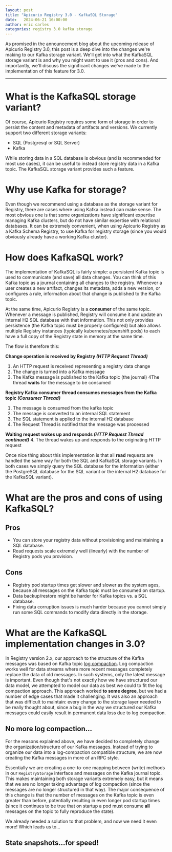 ```yaml
---
layout: post
title: "Apicurio Registry 3.0 - KafkaSQL Storage"
date:   2024-06-21 16:00:00
author: eric carles
categories: registry 3.0 kafka storage
---
```


As promised in the announcement blog about the upcoming release of Apicurio Registry
3.0, this post is a deep dive into the changes we're making to our Kafka storage
variant.  We'll get into what the KafkaSQL storage variant is and why you might want 
to use it (pros and cons).  And importantly, we'll discuss the significant changes
we've made to the implementation of this feature for 3.0.

---

# What is the KafkaSQL storage variant?
Of course, Apicurio Registry requires some form of storage in order to persist the content
and metadata of artifacts and versions.  We currently support two different storage variants:

* SQL (Postgresql or SQL Server)
* Kafka

While storing data in a SQL database is obvious (and is recommended for most use cases),
it can be useful to instead store registry data in a Kafka topic.  The KafkaSQL storage
variant provides such a feature.

# Why use Kafka for storage?
Even though we recommend using a database as the storage variant for Registry, there are
cases where using Kafka instead can make sense.  The most obvious one is that some
organizations have significant expertise managing Kafka clusters, but do not have 
similar expertise with relational databases.  It can be extremely convenient, when
using Apicurio Registry as a Kafka Schema Registry, to use Kafka for registry storage
(since you would obviously already have a working Kafka cluster).

# How does KafkaSQL work?
The implementation of KafkaSQL is fairly simple:  a persistent Kafka topic is used
to communicate (and save) all data changes.  You can think of this Kafka topic as
a journal containing all changes to the registry.  Whenever a user creates a new
artifact, changes its metadata, adds a new version, or configures a rule, information
about that change is published to the Kafka topic.

At the same time, Apicurio Registry is a **consumer** of the same topic.  Whenever
a message is published, Registry will consume it and update an internal H2 SQL
database with that information.  This not only provides persistence (the Kafka
topic must be properly configured) but also allows multiple Registry instances
(typically kubernetes/openshift pods) to each have a full copy of the Registry
state in memory at the same time.

The flow is therefore this:

**Change operation is received by Registry *(HTTP Request Thread)***
1. An HTTP request is received representing a registry data change
2. The change is turned into a Kafka message
3. The Kafka message is published to the Kafka topic (the journal)
4The thread **waits** for the message to be consumed

**Registry Kafka consumer thread consumes messages from the Kafka topic *(Consumer Thread)***
1. The message is consumed from the kafka topic
2. The message is converted to an internal SQL statement
3. The SQL statement is applied to the internal H2 database
4. The Request Thread is notified that the message was processed

**Waiting request wakes up and responds *(HTTP Request Thread continued)***
4. The thread wakes up and responds to the originating HTTP request

Once nice thing about this implementation is that all **read** requests are
handled the same way for both the SQL and KafkaSQL storage variants.  In
both cases we simply query the SQL database for the information (either the
PostgreSQL database for the SQL variant or the internal H2 database for
the KafkaSQL variant).

# What are the pros and cons of using KafkaSQL?
## Pros
* You can store your registry data without provisioning and maintaining a
  SQL database.
* Read requests scale extremely well (linearly) with the number of Registry
  pods you provision.

## Cons
* Registry pod startup times get slower and slower as the system ages,
  because all messages on the Kafka topic must be consumed on startup.
* Data backup/restore might be harder for Kafka topics vs. a SQL database.
* Fixing data corruption issues is much harder because you cannot simply
  run some SQL commands to modify data directly in the storage.

# What are the KafkaSQL implementation changes in 3.0?
In Registry version 2.x, our approach to the structure of the Kafka messages
was based on Kafka topic [log compaction](https://docs.confluent.io/kafka/design/log_compaction.html).
Log compaction works well for data streams where more recent messages completely
replace the data of old messages.  In such systems, only the latest message
is important.  Even though that's not exactly how we have structured our
data model, we attempted to model our data as best we could to fit the log
compaction approach.  This approach worked **to some degree**, but we had 
a number of edge cases that made it challenging.  It was also an approach
that was difficult to maintain:  every change to the storage layer needed to
be really thought about, since a bug in the way we structured our Kafka
messages could easily result in permanent data loss due to log compaction.

## No more log compaction...
For the reasons explained above, we have decided to completely change the 
organization/structure of our Kafka messages.  Instead of trying to organize
our data into a log-compaction compatible structure, we are now creating
the Kafka messages in more of an RPC style.

Essentially we are creating a one-to-one mapping between (write) methods 
in our `RegistryStorage` interface and messages on the Kafka journal topic.
This makes maintaining both storage variants extremely easy, but it means
that we are no longer taking advantage of log compaction (since the 
messages are no longer structured in that way).  The major consequence
of this change is that the number of messages on the Kafka topic is 
even greater than before, potentially resulting in even longer pod
startup times (since it continues to be true that on startup a pod
must consume **all** messages on the topic to fully reproduce the state).

We already needed a solution to that problem, and now we need it even
more!  Which leads us to...

## State snapshots...for speed!
